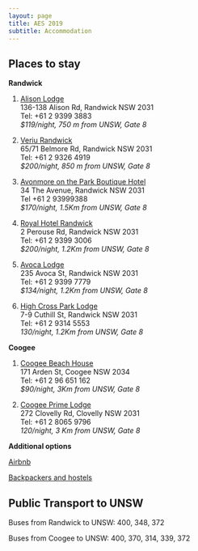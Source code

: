 ```yaml
---
layout: page
title: AES 2019
subtitle: Accommodation
---
```


## Places to stay

**Randwick**   

1.	[Alison Lodge](https://www.sydneylodges.com/accommodation/randwick/lodge/9/alison-lodge.html)    
136-138 Alison Rd, Randwick NSW 2031   
 Tel: +61 2 9399 3883   
 *$119/night, 750 m from UNSW, Gate 8*   
 
2.	[Veriu Randwick](https://www.veriu.com.au/randwick/en/)   
65/71 Belmore Rd, Randwick NSW 2031    
Tel: +61 2 9326 4919   
*$200/night, 850 m from UNSW, Gate 8*   
 
3.	[Avonmore on the Park Boutique Hotel](http://www.avonmoreonthepark.com.au/)   
34 The Avenue, Randwick NSW 2031   
Tel +61 2 93999388   
*$170/night,  1.5Km from UNSW, Gate 8*   

4.	[Royal Hotel Randwick](http://royalhotelrandwick.com.au/)   
2 Perouse Rd, Randwick NSW 2031   
Tel: +61 2 9399 3006   
*$200/night, 1.2Km from UNSW, Gate 8*   

5.	[Avoca Lodge](https://www.sydneylodges.com/accommodation/randwick/lodge/8/avoca-lodge.html)   
235 Avoca St, Randwick NSW 2031   
Tel: +61 2 9399 7779   
*$134/night, 1.2Km from UNSW, Gate 8*   

6.	[High Cross Park Lodge](https://www.sydneylodges.com/accommodation/randwick/lodge/11/high-cross-park-lodge.html)   
7-9 Cuthill St, Randwick NSW 2031   
Tel: +61 2 9314 5553   
*130/night, 1.2Km from UNSW, Gate 8*   

**Coogee**   

1.	[Coogee Beach House](http://www.coogeebeachhouse.com/)   
171 Arden St, Coogee NSW 2034   
Tel: +61 2 96 651 162   
*$90/night, 3Km from UNSW, Gate 8*   

2.	[Coogee Prime Lodge](http://coogeeprimelodge.com.au/rooms/)   
272 Clovelly Rd, Clovelly NSW 2031   
Tel: +61 2 8065 9796   
*120/night, 3 Km from UNSW, Gate 8*   
   
   
**Additional options**   

[Airbnb](https://www.airbnb.com.au/)   

[Backpackers and hostels](https://www.hostelworld.com/hostels/Sydney/Coogee)

## Public Transport to UNSW   
Buses from Randwick to UNSW: 400, 348, 372   

Buses from Coogee to UNSW: 400, 370, 314, 339, 372
